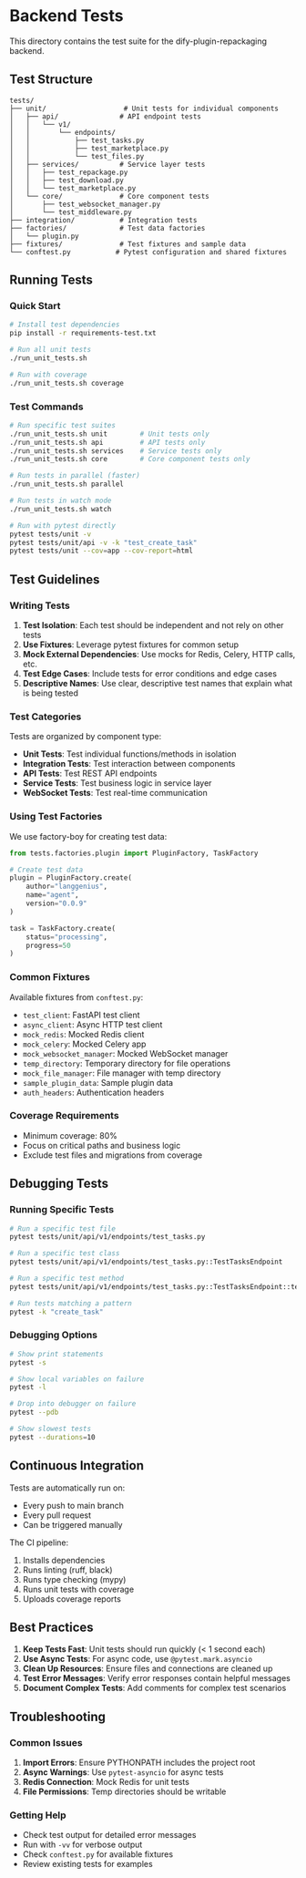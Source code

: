 # Backend Tests

This directory contains the test suite for the dify-plugin-repackaging backend.

## Test Structure

```
tests/
├── unit/                   # Unit tests for individual components
│   ├── api/               # API endpoint tests
│   │   └── v1/
│   │       └── endpoints/
│   │           ├── test_tasks.py
│   │           ├── test_marketplace.py
│   │           └── test_files.py
│   ├── services/          # Service layer tests
│   │   ├── test_repackage.py
│   │   ├── test_download.py
│   │   └── test_marketplace.py
│   └── core/              # Core component tests
│       ├── test_websocket_manager.py
│       └── test_middleware.py
├── integration/           # Integration tests
├── factories/             # Test data factories
│   └── plugin.py
├── fixtures/              # Test fixtures and sample data
└── conftest.py           # Pytest configuration and shared fixtures
```

## Running Tests

### Quick Start

```bash
# Install test dependencies
pip install -r requirements-test.txt

# Run all unit tests
./run_unit_tests.sh

# Run with coverage
./run_unit_tests.sh coverage
```

### Test Commands

```bash
# Run specific test suites
./run_unit_tests.sh unit        # Unit tests only
./run_unit_tests.sh api         # API tests only
./run_unit_tests.sh services    # Service tests only
./run_unit_tests.sh core        # Core component tests only

# Run tests in parallel (faster)
./run_unit_tests.sh parallel

# Run tests in watch mode
./run_unit_tests.sh watch

# Run with pytest directly
pytest tests/unit -v
pytest tests/unit/api -v -k "test_create_task"
pytest tests/unit --cov=app --cov-report=html
```

## Test Guidelines

### Writing Tests

1. **Test Isolation**: Each test should be independent and not rely on other tests
2. **Use Fixtures**: Leverage pytest fixtures for common setup
3. **Mock External Dependencies**: Use mocks for Redis, Celery, HTTP calls, etc.
4. **Test Edge Cases**: Include tests for error conditions and edge cases
5. **Descriptive Names**: Use clear, descriptive test names that explain what is being tested

### Test Categories

Tests are organized by component type:

- **Unit Tests**: Test individual functions/methods in isolation
- **Integration Tests**: Test interaction between components
- **API Tests**: Test REST API endpoints
- **Service Tests**: Test business logic in service layer
- **WebSocket Tests**: Test real-time communication

### Using Test Factories

We use factory-boy for creating test data:

```python
from tests.factories.plugin import PluginFactory, TaskFactory

# Create test data
plugin = PluginFactory.create(
    author="langgenius",
    name="agent",
    version="0.0.9"
)

task = TaskFactory.create(
    status="processing",
    progress=50
)
```

### Common Fixtures

Available fixtures from `conftest.py`:

- `test_client`: FastAPI test client
- `async_client`: Async HTTP test client
- `mock_redis`: Mocked Redis client
- `mock_celery`: Mocked Celery app
- `mock_websocket_manager`: Mocked WebSocket manager
- `temp_directory`: Temporary directory for file operations
- `mock_file_manager`: File manager with temp directory
- `sample_plugin_data`: Sample plugin data
- `auth_headers`: Authentication headers

### Coverage Requirements

- Minimum coverage: 80%
- Focus on critical paths and business logic
- Exclude test files and migrations from coverage

## Debugging Tests

### Running Specific Tests

```bash
# Run a specific test file
pytest tests/unit/api/v1/endpoints/test_tasks.py

# Run a specific test class
pytest tests/unit/api/v1/endpoints/test_tasks.py::TestTasksEndpoint

# Run a specific test method
pytest tests/unit/api/v1/endpoints/test_tasks.py::TestTasksEndpoint::test_create_task_success

# Run tests matching a pattern
pytest -k "create_task"
```

### Debugging Options

```bash
# Show print statements
pytest -s

# Show local variables on failure
pytest -l

# Drop into debugger on failure
pytest --pdb

# Show slowest tests
pytest --durations=10
```

## Continuous Integration

Tests are automatically run on:
- Every push to main branch
- Every pull request
- Can be triggered manually

The CI pipeline:
1. Installs dependencies
2. Runs linting (ruff, black)
3. Runs type checking (mypy)
4. Runs unit tests with coverage
5. Uploads coverage reports

## Best Practices

1. **Keep Tests Fast**: Unit tests should run quickly (< 1 second each)
2. **Use Async Tests**: For async code, use `@pytest.mark.asyncio`
3. **Clean Up Resources**: Ensure files and connections are cleaned up
4. **Test Error Messages**: Verify error responses contain helpful messages
5. **Document Complex Tests**: Add comments for complex test scenarios

## Troubleshooting

### Common Issues

1. **Import Errors**: Ensure PYTHONPATH includes the project root
2. **Async Warnings**: Use `pytest-asyncio` for async tests
3. **Redis Connection**: Mock Redis for unit tests
4. **File Permissions**: Temp directories should be writable

### Getting Help

- Check test output for detailed error messages
- Run with `-vv` for verbose output
- Check `conftest.py` for available fixtures
- Review existing tests for examples